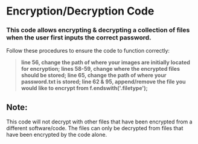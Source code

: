 # Encryption/Decryption Code


### This code allows encrypting & decrypting a collection of files when the user first inputs the correct password. 

Follow these procedures to ensure the code to function correctly: 


>**line 56, change the path of where your images are initially located for encryption;
> lines 58-59, change where the encrypted files should be stored;
>  line 65, change the path of where your password.txt is stored; 
>  line 62 & 95, append/remove the file you would like to encrypt from f.endswith('.filetype');**


## Note:

This code will not decrypt with other files that have been encrypted from a different software/code. The files can only be decrypted from files
that have been encrypted by the code alone. 
